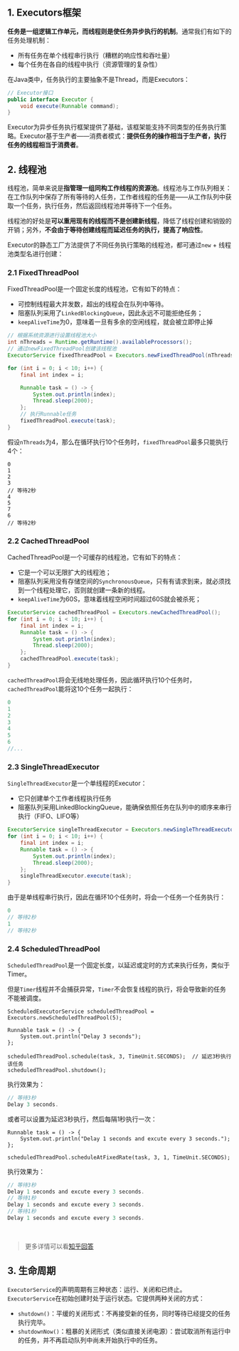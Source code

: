 ## 1. Executors框架

**任务是一组逻辑工作单元，而线程则是使任务异步执行的机制**。通常我们有如下的任务处理机制：

- 所有任务在单个线程串行执行（糟糕的响应性和吞吐量）
- 每个任务在各自的线程中执行（资源管理的复杂性）

在Java类中，任务执行的主要抽象不是Thread，而是Executors：

```java
// Executor接口
public interface Executor {
    void execute(Runnable command);
}
```

Executor为异步任务执行框架提供了基础，该框架能支持不同类型的任务执行策略。Executor基于生产者——消费者模式：**提供任务的操作相当于生产者，执行任务的线程相当于消费者**。

## 2. 线程池

线程池，简单来说是**指管理一组同构工作线程的资源池**。线程池与工作队列相关：在工作队列中保存了所有等待的人任务，工作者线程的任务是——从工作队列中获取一个任务，执行任务，然后返回线程池并等待下一个任务。

线程池的好处是**可以重用现有的线程而不是创建新线程**，降低了线程创建和销毁的开销；另外，**不会由于等待创建线程而延迟任务的执行，提高了响应性**。

Executor的静态工厂方法提供了不同任务执行策略的线程池，都可通过`new` + 线程池类型名进行创建：

### 2.1 FixedThreadPool

FixedThreadPool是一个固定长度的线程池，它有如下的特点：

- 可控制线程最大并发数，超出的线程会在队列中等待。
- 阻塞队列采用了`LinkedBlockingQueue`，因此永远不可能拒绝任务；
- `keepAliveTime`为0，意味着一旦有多余的空闲线程，就会被立即停止掉

```java
// 根据系统资源进行设置线程池大小
int nThreads = Runtime.getRuntime().availableProcessors();
// 通过newFixedThreadPool创建该线程池
ExecutorService fixedThreadPool = Executors.newFixedThreadPool(nThreads);

for (int i = 0; i < 10; i++) {
    final int index = i;

    Runnable task = () -> {
        System.out.println(index);
        Thread.sleep(2000);
    };
    // 执行Runnable任务
    fixedThreadPool.execute(task);
}
```

假设`nThreads`为4，那么在循环执行10个任务时，`fixedThreadPool`最多只能执行4个：

```
0
1
2
3
// 等待2秒
4
5
7
6
// 等待2秒
```

### 2.2 CachedThreadPool

CachedThreadPool是一个可缓存的线程池，它有如下的特点：

- 它是一个可以无限扩大的线程池；
- 阻塞队列采用没有存储空间的`SynchronousQueue`，只有有请求到来，就必须找到一个线程处理它，否则就创建一条新的线程。
- `keepAliveTime`为60S，意味着线程空闲时间超过60S就会被杀死；

```java
ExecutorService cachedThreadPool = Executors.newCachedThreadPool();
for (int i = 0; i < 10; i++) {
    final int index = i;
    Runnable task = () -> {
        System.out.println(index);
        Thread.sleep(2000);
    };
    cachedThreadPool.execute(task);
}
```

`cachedThreadPool`将会无线地处理任务，因此循环执行10个任务时，`cachedThreadPool`能将这10个任务一起执行：

```java
0
1
2
3
4
5
6
//...
```

### 2.3 SingleThreadExecutor

`SingleThreadExecutor`是一个单线程的Executor：

- 它只创建单个工作者线程执行任务
- 阻塞队列采用LinkedBlockingQueue，能确保依照任务在队列中的顺序来串行执行（FIFO、LIFO等）

```java
ExecutorService singleThreadExecutor = Executors.newSingleThreadExecutor();
for (int i = 0; i < 10; i++) {
    final int index = i;
    Runnable task = () -> {
        System.out.println(index);
        Thread.sleep(2000);
    };
    singleThreadExecutor.execute(task);
}
```

由于是单线程串行执行，因此在循环10个任务时，将会一个任务一个任务执行：

```java
0
// 等待2秒
1
// 等待2秒
```

### 2.4 ScheduledThreadPool

`ScheduledThreadPool`是一个固定长度，以延迟或定时的方式来执行任务，类似于Timer。

但是`Timer`线程并不会捕获异常，`Timer`不会恢复线程的执行，将会导致新的任务不能被调度。

```
ScheduledExecutorService scheduledThreadPool = Executors.newScheduledThreadPool(5);

Runnable task = () -> {
    System.out.println("Delay 3 seconds");
};

scheduledThreadPool.schedule(task, 3, TimeUnit.SECONDS);  // 延迟3秒执行该任务
scheduledThreadPool.shutdown();
```

执行效果为：

```java
// 等待3秒
Delay 3 seconds.
```

或者可以设置为延迟3秒执行，然后每隔1秒执行一次：

```
Runnable task = () -> {
    System.out.println("Delay 1 seconds and excute every 3 seconds.");
};

scheduledThreadPool.scheduleAtFixedRate(task, 3, 1, TimeUnit.SECONDS);
```

执行效果为：

```java
// 等待3秒
Delay 1 seconds and excute every 3 seconds.
// 等待1秒
Delay 1 seconds and excute every 3 seconds.
// 等待1秒
Delay 1 seconds and excute every 3 seconds.
```

<br>

> 更多详情可以看[知乎回答](https://www.zhihu.com/question/23212914/answer/245992718)

## 3. 生命周期

`ExecutorService`的声明周期有三种状态：运行、关闭和已终止。`ExecutorService`在初始创建时处于运行状态。它提供两种关闭的方式：

- `shutdown()`：平缓的关闭形式：不再接受新的任务，同时等待已经提交的任务执行完毕。
- `shutdownNow()`：粗暴的关闭形式（类似直接关闭电源）：尝试取消所有运行中的任务，并不再启动队列中尚未开始执行中的任务。